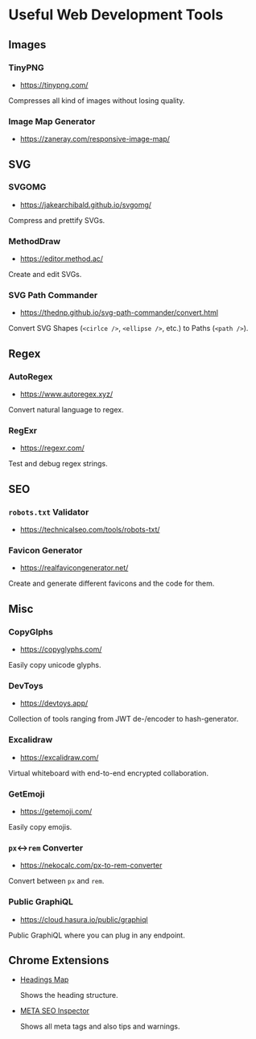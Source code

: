 # Useful Web Development Tools

## Images

### TinyPNG

- https://tinypng.com/

Compresses all kind of images without losing quality.

### Image Map Generator

- https://zaneray.com/responsive-image-map/

## SVG

### SVGOMG

- https://jakearchibald.github.io/svgomg/

Compress and prettify SVGs.

### MethodDraw

- https://editor.method.ac/

Create and edit SVGs.

### SVG Path Commander

- https://thednp.github.io/svg-path-commander/convert.html

Convert SVG Shapes (`<cirlce />`, `<ellipse />`, etc.) to Paths (`<path />`).

## Regex

### AutoRegex

- https://www.autoregex.xyz/

Convert natural language to regex.

### RegExr

- https://regexr.com/

Test and debug regex strings.

## SEO

### `robots.txt` Validator

- https://technicalseo.com/tools/robots-txt/

### Favicon Generator

- https://realfavicongenerator.net/

Create and generate different favicons and the code for them.

## Misc

### CopyGlphs

- https://copyglyphs.com/

Easily copy unicode glyphs.

### DevToys

- https://devtoys.app/

Collection of tools ranging from JWT de-/encoder to hash-generator.

### Excalidraw

- https://excalidraw.com/

Virtual whiteboard with end-to-end encrypted collaboration.

### GetEmoji

- https://getemoji.com/

Easily copy emojis.

### `px`↔︎`rem` Converter

- https://nekocalc.com/px-to-rem-converter

Convert between `px` and `rem`.

### Public GraphiQL

- https://cloud.hasura.io/public/graphiql

Public GraphiQL where you can plug in any endpoint.

## Chrome Extensions
- [Headings Map](https://chrome.google.com/webstore/detail/headingsmap/flbjommegcjonpdmenkdiocclhjacmbi)

  Shows the heading structure.

- [META SEO Inspector](https://chrome.google.com/webstore/detail/meta-seo-inspector/ibkclpciafdglkjkcibmohobjkcfkaef)

  Shows all meta tags and also tips and warnings.
